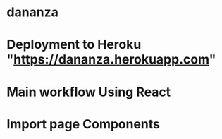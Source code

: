 # dananza
# Deployment to Heroku "https://dananza.herokuapp.com"
# Main workflow Using React
# Import page Components